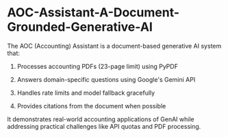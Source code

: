 # AOC-Assistant-A-Document-Grounded-Generative-AI
The AOC (Accounting) Assistant is a document-based generative AI system that:

1. Processes accounting PDFs (23-page limit) using PyPDF

2. Answers domain-specific questions using Google's Gemini API

3. Handles rate limits and model fallback gracefully

4. Provides citations from the document when possible

It demonstrates real-world accounting applications of GenAI while addressing practical challenges like API quotas and PDF processing.
